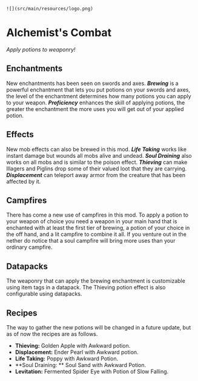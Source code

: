 ```
![](src/main/resources/logo.png)
```

# Alchemist's Combat

*Apply potions to weaponry!*

## Enchantments

New enchantments has been seen on swords and axes. ***Brewing*** is a powerful enchantment that lets you put potions on your swords and axes, the level of the enchantment determines how many potions you can apply to your weapon. ***Proficiency*** enhances the skill of applying potions, the greater the enchantment the more uses you will get out of your applied potion.

## Effects

New mob effects can also be brewed in this mod. ***Life Taking*** works like instant damage but wounds all mobs alive and undead. ***Soul Draining*** also works on all mobs and is similar to the poison effect. ***Thieving*** can make Illagers and Piglins drop some of their valued loot that they are carrying. ***Displacement*** can teleport away armor from the creature that has been affected by it.

## Campfires

There has come a new use of campfires in this mod. To apply a potion to your weapon of choice you need a weapon in your main hand that is enchanted with at least the first tier of brewing, a potion of your choice in the off hand, and a lit campfire to combine it all. If you venture out in the nether do notice that a soul campfire will bring more uses than your ordinary campfire.

## Datapacks

The weaponry that can apply the brewing enchantment is customizable using item tags in a datapack. The Thieving potion effect is also configurable using datapacks.

## Recipes

The way to gather the new potions will be changed in a future update, but as of now the recipes are as follows.

* **Thieving:** Golden Apple with Awkward potion.
* **Displacement:** Ender Pearl with Awkward potion.
* **Life Taking:** Poppy with Awkward Potion.
* **Soul Draining: ** Soul Sand with Awkward Potion.
* **Levitation:** Fermented Spider Eye with Potion of Slow Falling.